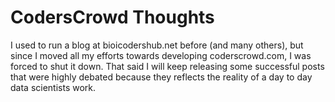 # CodersCrowd Thoughts

I used to run a blog at bioicodershub.net before (and many others), but since I moved all my efforts towards developing coderscrowd.com, I was forced to shut it down. That said I will keep releasing some successful posts that were highly debated because they reflects the reality of a day to day data scientists work. 
